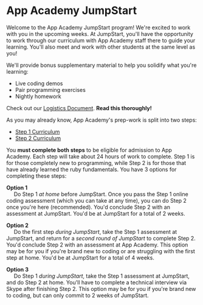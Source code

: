 # App Academy JumpStart

Welcome to the App Academy JumpStart program! We're excited to work with you in the upcoming weeks. At JumpStart, you'll have the opportunity to work through our curriculum with App Academy staff there to guide your learning. You'll also meet and work with other students at the same level as you!

We'll provide bonus supplementary material to help you solidify what you're learning:
  * Live coding demos
  * Pair programming exercises
  * Nightly homework

Check out our [Logistics Document][logistics]. **Read this thoroughly!**

As you may already know, App Academy's prep-work is split into two steps:
  * [Step 1 Curriculum][step-1]
  * [Step 2 Curriculum][step-2]

You **must complete both steps** to be eligible for admission to App Academy. Each step will take about 24 hours of work to complete. Step 1 is for those completely new to programming, while Step 2 is for those that have already learned the ruby fundamentals. You have 3 options for completing these steps:

  **Option 1**
  <br />
  &nbsp;&nbsp;&nbsp;&nbsp;
  Do Step 1 *at home* before JumpStart. Once you pass the Step 1 online coding assessment (which you can take at any time), you can do Step 2 once you're here (recommended). You'd conclude Step 2 with an assessment at JumpStart. You'd be at JumpStart for a total of 2 weeks.

  **Option 2**
  <br />
  &nbsp;&nbsp;&nbsp;&nbsp;
  Do the first step *during JumpStart*, take the Step 1 assessment at JumpStart, and return for a *second round of JumpStart* to complete Step 2. You'd conclude Step 2 with an assessment at App Academy. This option may be for you if you're brand new to coding or are struggling with the first step at home. You'd be at JumpStart for a total of 4 weeks.

  **Option 3**
  <br />
  &nbsp;&nbsp;&nbsp;&nbsp;
  Do Step 1 *during JumpStart*, take the Step 1 assessment at JumpStart, and do Step 2 at home. You'll have to complete a technical interview via Skype after finishing Step 2. This option may be for you if you're brand new to coding, but can only commit to 2 weeks of JumpStart.

[step-1]: https://app-academy.gitbooks.io/prep-step-1/content/
[step-2]: https://app-academy.gitbooks.io/prep-step-2/content/
[logistics]: ./logistics.html
